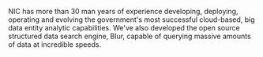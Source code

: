 NIC has more than 30 man years of experience developing, deploying, operating and evolving the government's most successful cloud-based, big data entity analytic capabilities. We've also developed the open source structured data search engine, Blur, capable of querying massive amounts of data at incredible speeds.
